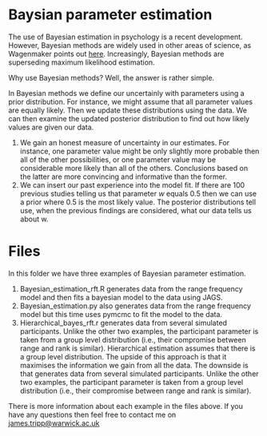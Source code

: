 # Baysian parameter estimation

The use of Bayesian estimation in psychology is a recent development.
However, Bayesian methods are widely used in other areas of science, as
Wagenmaker points out [here](http://www.ejwagenmakers.com/papers.html). Increasingly, Bayesian
methods are superseding maximum likelihood estimation.

Why use Bayesian methods? Well, the answer is rather simple.

In Bayesian methods we define our uncertainly with parameters using a
prior distribution. For instance, we might assume that all parameter
values are equally likely. Then we update these distributions using the
data. We can then examine the updated posterior distribution to find out
how likely values are given our data.

1. We gain an honest measure of uncertainty in our estimates. For instance, one parameter value might be only slightly more probable then all of the other possibilities, or one parameter value may be considerable more likely than all of the others. Conclusions based on the latter are more convincing and informative than the former.
2. We can insert our past experience into the model fit. If there are 100 previous studies telling us that parameter *w* equals 0.5 then we can use a prior where 0.5 is the most likely value. The posterior distributions tell use, when the previous findings are considered, what our data tells us about w.

# Files

In this folder we have three examples of Bayesian parameter estimation.

1. Bayesian_estimation_rft.R generates data from the range frequency model and then fits a bayesian model to the data using JAGS.
2. Bayesian_estimation.py also generates data from the range frequency model but this time uses pymcmc to fit the model to the data.
3. Hierarchical_bayes_rft.r generates data from several simulated participants. Unlike the other two examples, the participant parameter is taken from a group level distribution (i.e., their compromise between range and rank is similar). Hierarchical estimation assumes that there is a group level distribution. The upside of this approach is that it maximises the information we gain from all the data. The downside is that  generates data from several simulated participants. Unlike the other two examples, the participant parameter is taken from a group level distribution (i.e., their compromise between range and rank is similar).  

There is more information about each example in the files above. If you have any questions then feel free to contact me on james.tripp@warwick.ac.uk
